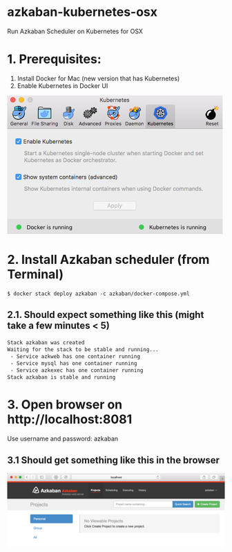 # azkaban-kubernetes-osx
Run Azkaban Scheduler on Kubernetes for OSX

# 1. Prerequisites: 
1. Install Docker for Mac (new version that has Kubernetes)
2. Enable Kubernetes in Docker UI

![Kubernetes Preferences in Docker for MAC](dockermackubernetespreferences.png)

# 2. Install Azkaban scheduler (from Terminal)
```
$ docker stack deploy azkaban -c azkaban/docker-compose.yml
```

## 2.1. Should expect something like this (might take a few minutes < 5)
```
Stack azkaban was created
Waiting for the stack to be stable and running...
 - Service azkweb has one container running
 - Service mysql has one container running
 - Service azkexec has one container running
Stack azkaban is stable and running
```

# 3. Open browser on http://localhost:8081
Use username and password: azkaban

## 3.1 Should get something like this in the browser

![Azkaban Scheduler on Mac in Browser](azkabanscheduler.png)



